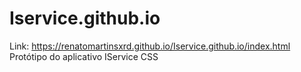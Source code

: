# Iservice.github.io
Link: https://renatomartinsxrd.github.io/Iservice.github.io/index.html
Protótipo do aplicativo IService CSS
